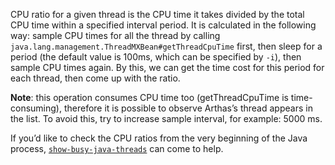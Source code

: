
CPU ratio for a given thread is the CPU time it takes divided by the total CPU time within a specified interval period. It is calculated in the following way: sample CPU times for all the thread by calling `java.lang.management.ThreadMXBean#getThreadCpuTime` first, then sleep for a period (the default value is 100ms, which can be specified by `-i`), then sample CPU times again. By this, we can get the time cost for this period for each thread, then come up with the ratio.

**Note**: this operation consumes CPU time too (getThreadCpuTime is time-consuming), therefore it is possible to observe Arthas’s thread appears in the list. To avoid this, try to increase sample interval, for example: 5000 ms.

If you’d like to check the CPU ratios from the very beginning of the Java process, [`show-busy-java-threads`](https://github.com/oldratlee/useful-scripts/blob/master/docs/java.md#-show-busy-java-threads) can come to help.

